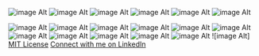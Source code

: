 ![image Alt](https://github.com/Soumya2-Roy/Ibm-Skillsbuild-Internship-On-AI-And-Cloud-Technologies-Project-Name-Travel-Planner-Agent-1/blob/main/image.jpg)
![image Alt](https://github.com/Soumya2-Roy/Ibm-Skillsbuild-Internship-On-AI-And-Cloud-Technologies-Project-Name-Travel-Planner-Agent-1/blob/main/Screenshot%202025-07-31%20084319.png)
![image Alt]()
![image Alt]()
![image Alt]()
![image Alt](https://github.com/Soumya2-Roy/Ibm-Skillsbuild-Internship-On-AI-And-Cloud-Technologies-Project-Name-Travel-Planner-Agent-1/blob/main/Screenshot%202025-07-31%20132946.png
)

![image Alt](https://github.com/Soumya2-Roy/Ibm-Skillsbuild-Internship-On-AI-And-Cloud-Technologies-Project-Name-Travel-Planner-Agent-1/blob/main/Screenshot%202025-07-31%20133753.png
)
![image Alt](https://github.com/Soumya2-Roy/Ibm-Skillsbuild-Internship-On-AI-And-Cloud-Technologies-Project-Name-Travel-Planner-Agent-1/blob/main/Screenshot%202025-07-31%20161530.png)
![image Alt](https://github.com/Soumya2-Roy/Ibm-Skillsbuild-Internship-On-AI-And-Cloud-Technologies-Project-Name-Travel-Planner-Agent-1/blob/main/Screenshot%202025-07-31%20222344.png)
![image Alt](https://github.com/Soumya2-Roy/Ibm-Skillsbuild-Internship-On-AI-And-Cloud-Technologies-Project-Name-Travel-Planner-Agent-1/blob/main/Screenshot%202025-07-31%20223310.png)
![image Alt](https://github.com/Soumya2-Roy/Ibm-Skillsbuild-Internship-On-AI-And-Cloud-Technologies-Project-Name-Travel-Planner-Agent-1/blob/main/Screenshot%202025-07-31%20224058.png)
![image Alt](https://github.com/Soumya2-Roy/Ibm-Skillsbuild-Internship-On-AI-And-Cloud-Technologies-Project-Name-Travel-Planner-Agent-1/blob/main/Screenshot%202025-08-01%20215545.png)
![image Alt](https://github.com/Soumya2-Roy/Ibm-Skillsbuild-Internship-On-AI-And-Cloud-Technologies-Project-Name-Travel-Planner-Agent-1/blob/main/Screenshot%202025-08-01%20220536.png)
![image Alt](https://github.com/Soumya2-Roy/Ibm-Skillsbuild-Internship-On-AI-And-Cloud-Technologies-Project-Name-Travel-Planner-Agent-1/blob/main/Screenshot%202025-08-01%20220930.png)
![image Alt](https://github.com/Soumya2-Roy/Ibm-Skillsbuild-Internship-On-AI-And-Cloud-Technologies-Project-Name-Travel-Planner-Agent-1/blob/main/Screenshot%202025-08-01%20221441.png)
![image Alt](https://github.com/Soumya2-Roy/Ibm-Skillsbuild-Internship-On-AI-And-Cloud-Technologies-Project-Name-Travel-Planner-Agent-1/blob/main/Screenshot%202025-08-02%20070128.png)
![image Alt]()
![image Alt]
[MIT License](https://opensource.org/license/mit)
[Connect with me on LinkedIn](www.linkedin.com/in/soumya-roy-136135324)
